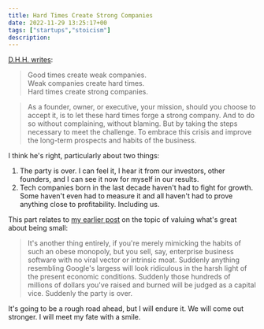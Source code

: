 ```yaml
---
title: Hard Times Create Strong Companies
date: 2022-11-29 13:25:17+00
tags: ["startups","stoicism"]
description: 
---
```

[D.H.H. writes](https://world.hey.com/dhh/hard-times-make-strong-companies-f38edd00):

> Good times create weak companies.<br>
> Weak companies create hard times.<br>
> Hard times create strong companies.<br>

> As a founder, owner, or executive, your mission, should you choose to accept it, is to let these hard times forge a strong company. And to do so without complaining, without blaming. But by taking the steps necessary to meet the challenge. To embrace this crisis and improve the long-term prospects and habits of the business.

I think he's right, particularly about two things:

1. The party is over. I can feel it, I hear it from our investors, other founders, and I can see it now for myself in our results.
2. Tech companies born in the last decade haven't had to fight for growth. Some haven't even had to measure it and all haven't had to prove anything close to profitability. Including us.

This part relates to [my earlier post](/blog/small) on the topic of valuing what's great about being small:

> It's another thing entirely, if you're merely mimicking the habits of such an obese monopoly, but you sell, say, enterprise business software with no viral vector or intrinsic moat. Suddenly anything resembling Google's largess will look ridiculous in the harsh light of the present economic conditions. Suddenly those hundreds of millions of dollars you've raised and burned will be judged as a capital vice. Suddenly the party is over.

It's going to be a rough road ahead, but I will endure it. We will come out stronger. I will meet my fate with a smile. 